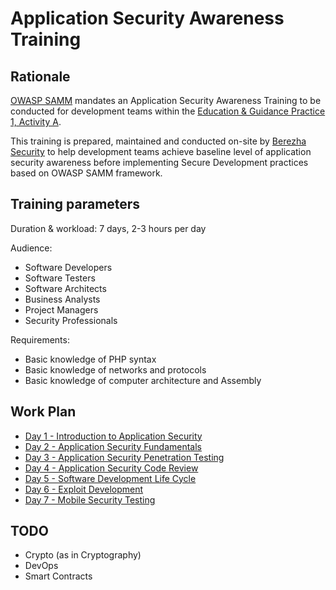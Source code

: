 # Application Security Awareness Training

## Rationale 
[OWASP SAMM](http://www.opensamm.org) mandates an Application Security Awareness Training to be conducted for development teams within the [Education & Guidance Practice 1, Activity A](https://www.owasp.org/index.php/SAMM_-_Education_%26_Guidance_-_1).

This training is prepared, maintained and conducted on-site by [Berezha Security](https://berezhasecurity.com) to help development teams achieve baseline level of application security awareness before implementing Secure Development practices based on OWASP SAMM framework.

## Training parameters
Duration & workload: 7 days, 2-3 hours per day

Audience: 
- Software Developers
- Software Testers
- Software Architects
- Business Analysts
- Project Managers
- Security Professionals

Requirements:
- Basic knowledge of PHP syntax
- Basic knowledge of networks and protocols
- Basic knowledge of computer architecture and Assembly

## Work Plan
- [Day 1 - Introduction to Application Security](day1.md)
- [Day 2 - Application Security Fundamentals](day2.md)
- [Day 3 - Application Security Penetration Testing](day3.md)
- [Day 4 - Application Security Code Review](day4.md)
- [Day 5 - Software Development Life Cycle](day5.md)
- [Day 6 - Exploit Development](day6.md)
- [Day 7 - Mobile Security Testing](day7.md)

## TODO
- Crypto (as in Cryptography)
- DevOps
- Smart Contracts
